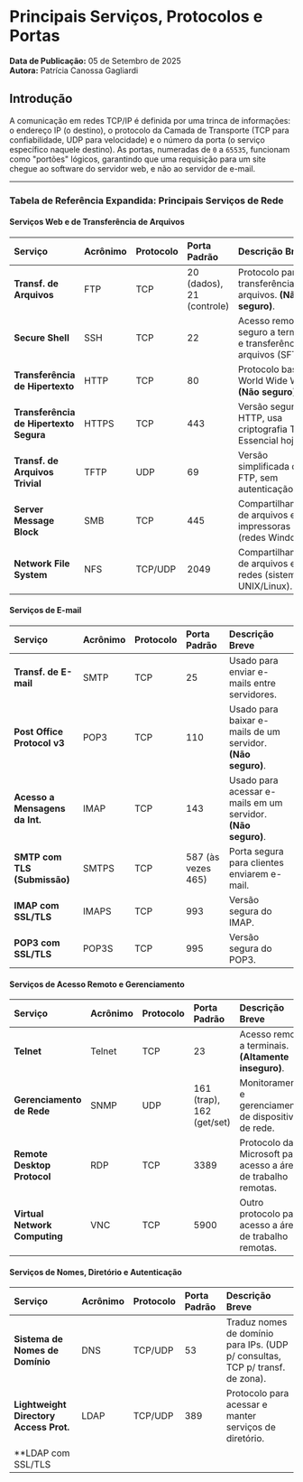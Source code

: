 # Principais Serviços, Protocolos e Portas

**Data de Publicação:** 05 de Setembro de 2025  
**Autora:** Patrícia Canossa Gagliardi

## Introdução

A comunicação em redes TCP/IP é definida por uma trinca de informações: o endereço IP (o destino), o protocolo da Camada de Transporte (TCP para confiabilidade, UDP para velocidade) e o número da porta (o serviço específico naquele destino). As portas, numeradas de `0` a `65535`, funcionam como "portões" lógicos, garantindo que uma requisição para um site chegue ao software do servidor web, e não ao servidor de e-mail.

---

### Tabela de Referência Expandida: Principais Serviços de Rede

#### Serviços Web e de Transferência de Arquivos

| Serviço | Acrônimo | Protocolo | Porta Padrão | Descrição Breve |
| :--- | :--- | :--- | :--- | :--- |
| **Transf. de Arquivos** | FTP | TCP | 20 (dados), 21 (controle) | Protocolo para transferência de arquivos. **(Não seguro)**. |
| **Secure Shell** | SSH | TCP | 22 | Acesso remoto seguro a terminais e transferência de arquivos (SFTP). |
| **Transferência de Hipertexto** | HTTP | TCP | 80 | Protocolo base da World Wide Web. **(Não seguro)**. |
| **Transferência de Hipertexto Segura**| HTTPS | TCP | 443 | Versão segura do HTTP, usa criptografia TLS. Essencial hoje. |
| **Transf. de Arquivos Trivial**| TFTP | UDP | 69 | Versão simplificada do FTP, sem autenticação. |
| **Server Message Block** | SMB | TCP | 445 | Compartilhamento de arquivos e impressoras (redes Windows). |
| **Network File System** | NFS | TCP/UDP | 2049 | Compartilhamento de arquivos em redes (sistemas UNIX/Linux).|

#### Serviços de E-mail

| Serviço | Acrônimo | Protocolo | Porta Padrão | Descrição Breve |
| :--- | :--- | :--- | :--- | :--- |
| **Transf. de E-mail**| SMTP | TCP | 25 | Usado para enviar e-mails entre servidores. |
| **Post Office Protocol v3** | POP3 | TCP | 110 | Usado para baixar e-mails de um servidor. **(Não seguro)**. |
| **Acesso a Mensagens da Int.** | IMAP | TCP | 143 | Usado para acessar e-mails em um servidor. **(Não seguro)**. |
| **SMTP com TLS (Submissão)**| SMTPS | TCP | 587 (às vezes 465)| Porta segura para clientes enviarem e-mail. |
| **IMAP com SSL/TLS** | IMAPS | TCP | 993 | Versão segura do IMAP. |
| **POP3 com SSL/TLS** | POP3S | TCP | 995 | Versão segura do POP3. |

#### Serviços de Acesso Remoto e Gerenciamento

| Serviço | Acrônimo | Protocolo | Porta Padrão | Descrição Breve |
| :--- | :--- | :--- | :--- | :--- |
| **Telnet** | Telnet | TCP | 23 | Acesso remoto a terminais. **(Altamente inseguro)**. |
| **Gerenciamento de Rede**| SNMP | UDP | 161 (trap), 162 (get/set)| Monitoramento e gerenciamento de dispositivos de rede. |
| **Remote Desktop Protocol** | RDP | TCP | 3389 | Protocolo da Microsoft para acesso a áreas de trabalho remotas.|
| **Virtual Network Computing**| VNC | TCP | 5900 | Outro protocolo para acesso a áreas de trabalho remotas. |

#### Serviços de Nomes, Diretório e Autenticação

| Serviço | Acrônimo | Protocolo | Porta Padrão | Descrição Breve |
| :--- | :--- | :--- | :--- | :--- |
| **Sistema de Nomes de Domínio**| DNS | TCP/UDP | 53 | Traduz nomes de domínio para IPs. (UDP p/ consultas, TCP p/ transf. de zona).|
| **Lightweight Directory Access Prot.**| LDAP | TCP/UDP | 389 | Protocolo para acessar e manter serviços de diretório. |
| **LDAP com SSL/TLS
